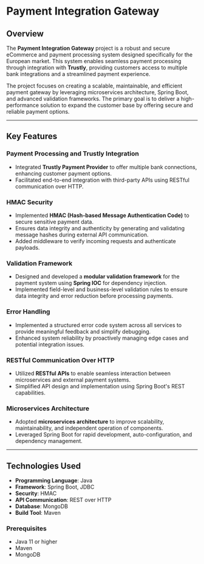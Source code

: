 # Payment Integration Gateway

## Overview

The **Payment Integration Gateway** project is a robust and secure eCommerce and payment processing system designed specifically for the European market. This system enables seamless payment processing through integration with **Trustly**, providing customers access to multiple bank integrations and a streamlined payment experience.

The project focuses on creating a scalable, maintainable, and efficient payment gateway by leveraging microservices architecture, Spring Boot, and advanced validation frameworks. The primary goal is to deliver a high-performance solution to expand the customer base by offering secure and reliable payment options.

---

## Key Features

### Payment Processing and Trustly Integration
- Integrated **Trustly Payment Provider** to offer multiple bank connections, enhancing customer payment options.
- Facilitated end-to-end integration with third-party APIs using RESTful communication over HTTP.

### HMAC Security
- Implemented **HMAC (Hash-based Message Authentication Code)** to secure sensitive payment data.
- Ensures data integrity and authenticity by generating and validating message hashes during external API communication.
- Added middleware to verify incoming requests and authenticate payloads.

### Validation Framework
- Designed and developed a **modular validation framework** for the payment system using **Spring IOC** for dependency injection.
- Implemented field-level and business-level validation rules to ensure data integrity and error reduction before processing payments.

### Error Handling
- Implemented a structured error code system across all services to provide meaningful feedback and simplify debugging.
- Enhanced system reliability by proactively managing edge cases and potential integration issues.

### RESTful Communication Over HTTP
- Utilized **RESTful APIs** to enable seamless interaction between microservices and external payment systems.
- Simplified API design and implementation using Spring Boot's REST capabilities.

### Microservices Architecture
- Adopted **microservices architecture** to improve scalability, maintainability, and independent operation of components.
- Leveraged Spring Boot for rapid development, auto-configuration, and dependency management.

---



## Technologies Used

- **Programming Language**: Java
- **Framework**: Spring Boot, JDBC 
- **Security**: HMAC
- **API Communication**: REST over HTTP
- **Database**: MongoDB
- **Build Tool**: Maven


### Prerequisites
- Java 11 or higher
- Maven
- MongoDB


